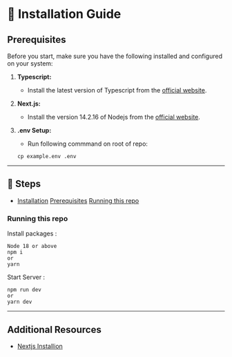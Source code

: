 # 🚀 Installation Guide

## Prerequisites

Before you start, make sure you have the following installed and configured on your system:

1. **Typescript:**

   - Install the latest version of Typescript from the [official website](https://www.npmjs.com/package/typescript).

2. **Next.js:**

   - Install the version 14.2.16 of Nodejs from the [official website](https://nodejs.org/en).

3. **.env Setup:**
   - Run following commmand on root of repo:
   ```
   cp example.env .env
   ```

---

## 📝 Steps

- [Installation](#installation)
[Prerequisites](#prerequisites)
[Running this repo](#running-this-repo)

### Running this repo

Install packages :

```shell
Node 18 or above
npm i
or 
yarn
```

Start Server :

```shell
npm run dev
or
yarn dev
```

---

## Additional Resources

- [Nextjs Installion](https://nextjs.org/docs/app/getting-started)